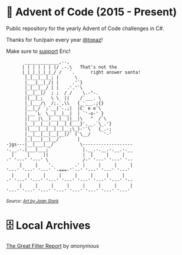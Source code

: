 # 🎄 Advent of Code (2015 - Present)
Public repository for the yearly Advent of Code challenges in C#.

Thanks for fun/pain every year [@topaz](https://github.com/topaz)! 

Make sure to [support](https://adventofcode.com/support) Eric!

```
       _____________,--,
      | | | | | | |/ .-.\   That's not the
      |_|_|_|_|_|_/ /   `.      right answer santa!
       |_|__|__|_; |      \
       |___|__|_/| |     .'`}
       |_|__|__/ | |   .'.'`\
       |__|__|/  ; ;  / /    \.-"-.
       ||__|_;   \ \  ||    /`___. \
       |_|___/\  /;.`,\\   {_'___.;{}
       |__|_/ `;`__|`-.;|  |C` e e`\
       |___`L  \__|__|__|  | `'-o-' }
       ||___|\__)___|__||__|\   ^  /`\
       |__|__|__|__|__|_{___}'.__.`\_.'}
       ||___|__|__|__|__;\_)-'`\   {_.-;
       |__|__|__|__|__|/` (`\__/     '-'
       |_|___|__|__/`      |
-jgs---|__|___|__/`         \-------------------
-.__.-.|___|___;`            |.__.-.__.-.__.-.__
  |     |     ||             |  |     |     |
-' '---' '---' \             /-' '---' '---' '--
     |     |    '.        .' |     |     |     |
'---' '---' '---' `-===-'`--' '---' '---' '---'
  |     |     |     |     |     |     |     |
-' '---' '---' '---' '---' '---' '---' '---' '--
     |     |     |     |     |     |     |     |
'---' '---' '---' '---' '---' '---' '---' '---'
```
<sup>*Source: [Art by Joan Stark](https://www.asciiart.eu/holiday-and-events/christmas/santa-claus)*</sup>

# 🗄️ Local Archives

[The Great Filter Report](https://gist.github.com/lyellick/a1e6beab6d98a9e9bee354f815103b25) by *anonymous*
